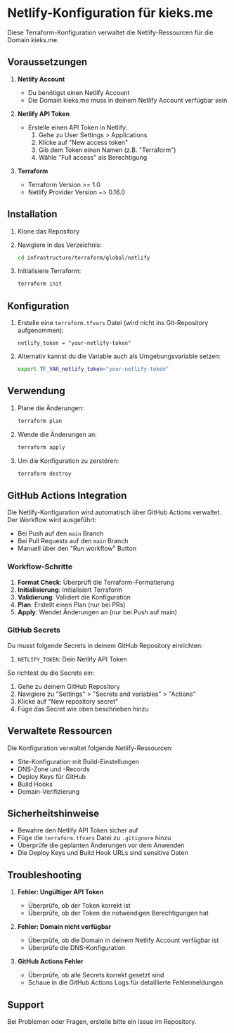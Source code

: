 # Netlify-Konfiguration für kieks.me

Diese Terraform-Konfiguration verwaltet die Netlify-Ressourcen für die Domain kieks.me.

## Voraussetzungen

1. **Netlify Account**

   - Du benötigst einen Netlify Account
   - Die Domain kieks.me muss in deinem Netlify Account verfügbar sein

2. **Netlify API Token**

   - Erstelle einen API Token in Netlify:
     1. Gehe zu User Settings > Applications
     2. Klicke auf "New access token"
     3. Gib dem Token einen Namen (z.B. "Terraform")
     4. Wähle "Full access" als Berechtigung

3. **Terraform**
   - Terraform Version >= 1.0
   - Netlify Provider Version ~> 0.16.0

## Installation

1. Klone das Repository
2. Navigiere in das Verzeichnis:

   ```bash
   cd infrastructure/terraform/global/netlify
   ```

3. Initialisiere Terraform:
   ```bash
   terraform init
   ```

## Konfiguration

1. Erstelle eine `terraform.tfvars` Datei (wird nicht ins Git-Repository aufgenommen):

   ```hcl
   netlify_token = "your-netlify-token"
   ```

2. Alternativ kannst du die Variable auch als Umgebungsvariable setzen:
   ```bash
   export TF_VAR_netlify_token="your-netlify-token"
   ```

## Verwendung

1. Plane die Änderungen:

   ```bash
   terraform plan
   ```

2. Wende die Änderungen an:

   ```bash
   terraform apply
   ```

3. Um die Konfiguration zu zerstören:
   ```bash
   terraform destroy
   ```

## GitHub Actions Integration

Die Netlify-Konfiguration wird automatisch über GitHub Actions verwaltet. Der Workflow wird ausgeführt:

- Bei Push auf den `main` Branch
- Bei Pull Requests auf den `main` Branch
- Manuell über den "Run workflow" Button

### Workflow-Schritte

1. **Format Check**: Überprüft die Terraform-Formatierung
2. **Initialisierung**: Initialisiert Terraform
3. **Validierung**: Validiert die Konfiguration
4. **Plan**: Erstellt einen Plan (nur bei PRs)
5. **Apply**: Wendet Änderungen an (nur bei Push auf main)

### GitHub Secrets

Du musst folgende Secrets in deinem GitHub Repository einrichten:

1. `NETLIFY_TOKEN`: Dein Netlify API Token

So richtest du die Secrets ein:

1. Gehe zu deinem GitHub Repository
2. Navigiere zu "Settings" > "Secrets and variables" > "Actions"
3. Klicke auf "New repository secret"
4. Füge das Secret wie oben beschrieben hinzu

## Verwaltete Ressourcen

Die Konfiguration verwaltet folgende Netlify-Ressourcen:

- Site-Konfiguration mit Build-Einstellungen
- DNS-Zone und -Records
- Deploy Keys für GitHub
- Build Hooks
- Domain-Verifizierung

## Sicherheitshinweise

- Bewahre den Netlify API Token sicher auf
- Füge die `terraform.tfvars` Datei zu `.gitignore` hinzu
- Überprüfe die geplanten Änderungen vor dem Anwenden
- Die Deploy Keys und Build Hook URLs sind sensitive Daten

## Troubleshooting

1. **Fehler: Ungültiger API Token**

   - Überprüfe, ob der Token korrekt ist
   - Überprüfe, ob der Token die notwendigen Berechtigungen hat

2. **Fehler: Domain nicht verfügbar**

   - Überprüfe, ob die Domain in deinem Netlify Account verfügbar ist
   - Überprüfe die DNS-Konfiguration

3. **GitHub Actions Fehler**
   - Überprüfe, ob alle Secrets korrekt gesetzt sind
   - Schaue in die GitHub Actions Logs für detaillierte Fehlermeldungen

## Support

Bei Problemen oder Fragen, erstelle bitte ein Issue im Repository.

